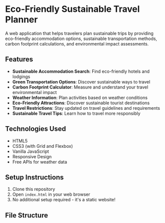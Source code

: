 # Eco-Friendly Sustainable Travel Planner

A web application that helps travelers plan sustainable trips by providing eco-friendly accommodation options, sustainable transportation methods, carbon footprint calculations, and environmental impact assessments.

## Features

- **Sustainable Accommodation Search**: Find eco-friendly hotels and lodgings
- **Green Transportation Options**: Discover sustainable ways to travel
- **Carbon Footprint Calculator**: Measure and understand your travel environmental impact
- **Weather Information**: Plan activities based on weather conditions
- **Eco-Friendly Attractions**: Discover sustainable tourist destinations
- **Travel Restrictions**: Stay updated on travel guidelines and requirements
- **Sustainable Travel Tips**: Learn how to travel more responsibly

## Technologies Used

- HTML5
- CSS3 (with Grid and Flexbox)
- Vanilla JavaScript
- Responsive Design
- Free APIs for weather data

## Setup Instructions

1. Clone this repository
2. Open `index.html` in your web browser
3. No additional setup required - it's a static website!

## File Structure
